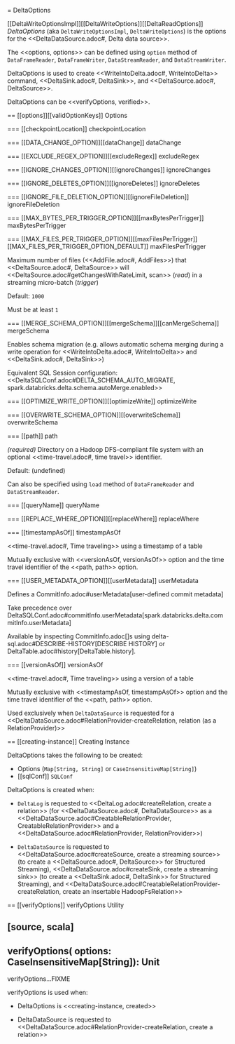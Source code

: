 = DeltaOptions

[[DeltaWriteOptionsImpl]][[DeltaWriteOptions]][[DeltaReadOptions]]
*DeltaOptions* (aka `DeltaWriteOptionsImpl`, `DeltaWriteOptions`) is the options for the <<DeltaDataSource.adoc#, Delta data source>>.

The <<options, options>> can be defined using `option` method of `DataFrameReader`, `DataFrameWriter`, `DataStreamReader`, and `DataStreamWriter`.

DeltaOptions is used to create <<WriteIntoDelta.adoc#, WriteIntoDelta>> command, <<DeltaSink.adoc#, DeltaSink>>, and <<DeltaSource.adoc#, DeltaSource>>.

DeltaOptions can be <<verifyOptions, verified>>.

== [[options]][[validOptionKeys]] Options

=== [[checkpointLocation]] checkpointLocation

=== [[DATA_CHANGE_OPTION]][[dataChange]] dataChange

=== [[EXCLUDE_REGEX_OPTION]][[excludeRegex]] excludeRegex

=== [[IGNORE_CHANGES_OPTION]][[ignoreChanges]] ignoreChanges

=== [[IGNORE_DELETES_OPTION]][[ignoreDeletes]] ignoreDeletes

=== [[IGNORE_FILE_DELETION_OPTION]][[ignoreFileDeletion]] ignoreFileDeletion

=== [[MAX_BYTES_PER_TRIGGER_OPTION]][[maxBytesPerTrigger]] maxBytesPerTrigger

=== [[MAX_FILES_PER_TRIGGER_OPTION]][[maxFilesPerTrigger]][[MAX_FILES_PER_TRIGGER_OPTION_DEFAULT]] maxFilesPerTrigger

Maximum number of files (<<AddFile.adoc#, AddFiles>>) that <<DeltaSource.adoc#, DeltaSource>> will <<DeltaSource.adoc#getChangesWithRateLimit, scan>> (_read_) in a streaming micro-batch (_trigger_)

Default: `1000`

Must be at least `1`

=== [[MERGE_SCHEMA_OPTION]][[mergeSchema]][[canMergeSchema]] mergeSchema

Enables schema migration (e.g. allows automatic schema merging during a write operation for <<WriteIntoDelta.adoc#, WriteIntoDelta>> and <<DeltaSink.adoc#, DeltaSink>>)

Equivalent SQL Session configuration: <<DeltaSQLConf.adoc#DELTA_SCHEMA_AUTO_MIGRATE, spark.databricks.delta.schema.autoMerge.enabled>>

=== [[OPTIMIZE_WRITE_OPTION]][[optimizeWrite]] optimizeWrite

=== [[OVERWRITE_SCHEMA_OPTION]][[overwriteSchema]] overwriteSchema

=== [[path]] path

*(required)* Directory on a Hadoop DFS-compliant file system with an optional <<time-travel.adoc#, time travel>> identifier.

Default: (undefined)

Can also be specified using `load` method of `DataFrameReader` and `DataStreamReader`.

=== [[queryName]] queryName

=== [[REPLACE_WHERE_OPTION]][[replaceWhere]] replaceWhere

=== [[timestampAsOf]] timestampAsOf

<<time-travel.adoc#, Time traveling>> using a timestamp of a table

Mutually exclusive with <<versionAsOf, versionAsOf>> option and the time travel identifier of the <<path, path>> option.

=== [[USER_METADATA_OPTION]][[userMetadata]] userMetadata

Defines a CommitInfo.adoc#userMetadata[user-defined commit metadata]

Take precedence over DeltaSQLConf.adoc#commitInfo.userMetadata[spark.databricks.delta.commitInfo.userMetadata]

Available by inspecting CommitInfo.adoc[]s using delta-sql.adoc#DESCRIBE-HISTORY[DESCRIBE HISTORY] or DeltaTable.adoc#history[DeltaTable.history].

=== [[versionAsOf]] versionAsOf

<<time-travel.adoc#, Time traveling>> using a version of a table

Mutually exclusive with <<timestampAsOf, timestampAsOf>> option and the time travel identifier of the <<path, path>> option.

Used exclusively when `DeltaDataSource` is requested for a <<DeltaDataSource.adoc#RelationProvider-createRelation, relation (as a RelationProvider)>>

== [[creating-instance]] Creating Instance

DeltaOptions takes the following to be created:

* Options (`Map[String, String]` or `CaseInsensitiveMap[String]`)
* [[sqlConf]] `SQLConf`

DeltaOptions is created when:

* `DeltaLog` is requested to <<DeltaLog.adoc#createRelation, create a relation>> (for <<DeltaDataSource.adoc#, DeltaDataSource>> as a <<DeltaDataSource.adoc#CreatableRelationProvider, CreatableRelationProvider>> and a <<DeltaDataSource.adoc#RelationProvider, RelationProvider>>)

* `DeltaDataSource` is requested to <<DeltaDataSource.adoc#createSource, create a streaming source>> (to create a <<DeltaSource.adoc#, DeltaSource>> for Structured Streaming), <<DeltaDataSource.adoc#createSink, create a streaming sink>> (to create a <<DeltaSink.adoc#, DeltaSink>> for Structured Streaming), and <<DeltaDataSource.adoc#CreatableRelationProvider-createRelation, create an insertable HadoopFsRelation>>

== [[verifyOptions]] verifyOptions Utility

[source, scala]
----
verifyOptions(
  options: CaseInsensitiveMap[String]): Unit
----

verifyOptions...FIXME

verifyOptions is used when:

* DeltaOptions is <<creating-instance, created>>

* DeltaDataSource is requested to <<DeltaDataSource.adoc#RelationProvider-createRelation, create a relation>>
